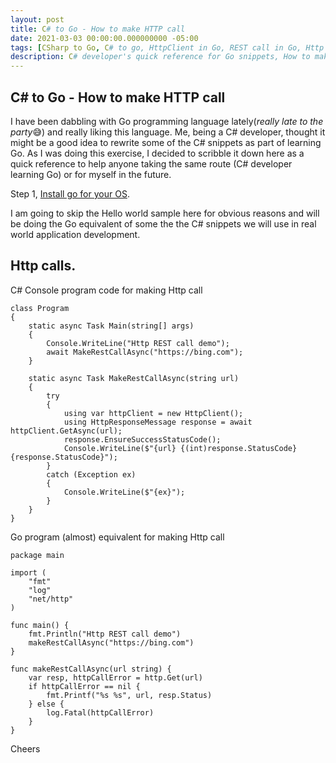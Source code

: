 ```yaml
---
layout: post
title: C# to Go - How to make HTTP call
date: 2021-03-03 00:00:00.000000000 -05:00
tags: [CSharp to Go, C# to go, HttpClient in Go, REST call in Go, Http call in go]
description: C# developer's quick reference for Go snippets, How to make Http call in Go
---
```

## C# to Go - How to make HTTP call

I have been dabbling with Go programming language lately(*really late to the party*😅) and really liking this language. Me, being a C# developer, thought it might be a good idea to rewrite some of the C# snippets as part of learning Go. As I was doing this exercise, I decided to scribble it down here as a quick reference to help anyone taking the same route (C# developer learning Go) or for myself in the future.


Step 1, [Install go for your OS](https://golang.org/dl/).


I am going to skip the Hello world sample here for obvious reasons and will be doing the Go equivalent of some the the C# snippets we will use in real world application development.


## Http calls.

C# Console program code for making Http call

    class Program
    {
        static async Task Main(string[] args)
        {
            Console.WriteLine("Http REST call demo");
            await MakeRestCallAsync("https://bing.com");
        }

        static async Task MakeRestCallAsync(string url)
        {
            try
            {
                using var httpClient = new HttpClient();
                using HttpResponseMessage response = await httpClient.GetAsync(url);
                response.EnsureSuccessStatusCode();
                Console.WriteLine($"{url} {(int)response.StatusCode} {response.StatusCode}");
            }
            catch (Exception ex)
            {
                Console.WriteLine($"{ex}");
            }
        }
    }

Go program (almost) equivalent for making Http call

    package main

    import (
        "fmt"
        "log"
        "net/http"
    )

    func main() {
        fmt.Println("Http REST call demo")
        makeRestCallAsync("https://bing.com")
    }

    func makeRestCallAsync(url string) {
        var resp, httpCallError = http.Get(url)
        if httpCallError == nil {
            fmt.Printf("%s %s", url, resp.Status)
        } else {
            log.Fatal(httpCallError)
        }
    }


Cheers


